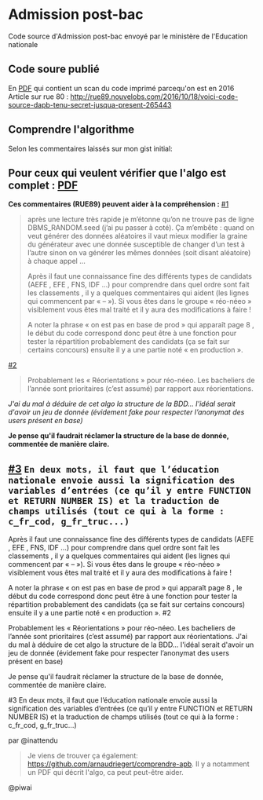 # Admission post-bac

Code source d'Admission post-bac envoyé par le ministère de l'Education
nationale

Code soure publié
---
En [PDF](http://api.rue89.nouvelobs.com/sites/news/files/assets/document/2016/10/algorithme.pdf) qui contient un scan du code imprimé parcequ'on est en 2016
Article sur rue 80 :  http://rue89.nouvelobs.com/2016/10/18/voici-code-source-dapb-tenu-secret-jusqua-present-265443


Comprendre l'algorithme
---
Selon les commentaires laissés sur mon gist initial:

Pour ceux qui veulent vérifier que l'algo est complet : [PDF ](http://api.rue89.nouvelobs.com/sites/news/files/assets/document/2016/10/algorithme.pdf)
----
**Ces commentaires (RUE89) peuvent aider à la compréhension :**
[#1 ](http://rue89.nouvelobs.com/2016/10/18/voici-code-source-dapb-tenu-secret-jusqua-present-265443#comment-4856904)
> après une lecture très rapide je m’étonne qu’on ne trouve pas de ligne DBMS_RANDOM.seed (j’ai pu passer à coté). Ça m’embête : quand on veut générer des données aléatoires il vaut mieux modifier la graine du générateur avec une donnée susceptible de changer d’un test à l’autre sinon on va générer les mêmes données (soit disant aléatoire) à chaque appel ...
>
> Après il faut une connaissance fine des différents types de candidats (AEFE , EFE , FNS, IDF ...) pour comprendre dans quel ordre sont fait les classements , il y a quelques commentaires qui aident (les lignes qui commencent par « – »). Si vous êtes dans le groupe « réo-néeo » visiblement vous êtes mal traité et il y aura des modifications à faire !
>
> A noter la phrase « on est pas en base de prod » qui apparaît page 8 , le début du code correspond donc peut être à une fonction pour tester la répartition probablement des candidats (ça se fait sur certains concours) ensuite il y a une partie noté « en production ».

[#2](http://rue89.nouvelobs.com/2016/10/18/voici-code-source-dapb-tenu-secret-jusqua-present-265443#comment-4856938)
> Probablement les « Réorientations » pour réo-néeo. Les bacheliers de l’année sont prioritaires (c’est assumé) par rapport aux réorientations.

_J'ai du mal à déduire de cet algo la structure de la BDD... l'idéal serait d'avoir un jeu de donnée (évidement fake pour respecter l’anonymat des users présent en base)_

**Je pense qu'il faudrait réclamer la structure de la base de donnée, commentée de manière claire.**

[#3](http://rue89.nouvelobs.com/2016/10/18/voici-code-source-dapb-tenu-secret-jusqua-present-265443#comment-4856972)
`En deux mots, il faut que l’éducation nationale envoie aussi la signification des variables d’entrées (ce qu’il y entre FUNCTION et RETURN NUMBER IS) et la traduction de champs utilisés (tout ce qui à la forme : c_fr_cod, g_fr_truc...)`
-----
Après il faut une connaissance fine des différents types de candidats (AEFE , EFE , FNS, IDF ...) pour comprendre dans quel ordre sont fait les classements , il y a quelques commentaires qui aident (les lignes qui commencent par « – »). Si vous êtes dans le groupe « réo-néeo » visiblement vous êtes mal traité et il y aura des modifications à faire !

A noter la phrase « on est pas en base de prod » qui apparaît page 8 , le début du code correspond donc peut être à une fonction pour tester la répartition probablement des candidats (ça se fait sur certains concours) ensuite il y a une partie noté « en production ».
#2

Probablement les « Réorientations » pour réo-néeo. Les bacheliers de l’année sont prioritaires (c’est assumé) par rapport aux réorientations.
J'ai du mal à déduire de cet algo la structure de la BDD... l'idéal serait d'avoir un jeu de donnée (évidement fake pour respecter l’anonymat des users présent en base)

Je pense qu'il faudrait réclamer la structure de la base de donnée, commentée de manière claire.

#3
En deux mots, il faut que l’éducation nationale envoie aussi la signification des variables d’entrées (ce qu’il y entre FUNCTION et RETURN NUMBER IS) et la traduction de champs utilisés (tout ce qui à la forme : c_fr_cod, g_fr_truc...)

par @inattendu

>Je viens de trouver ça également: https://github.com/arnaudriegert/comprendre-apb. Il y a notamment un PDF qui décrit l'algo, ca peut peut-être aider.

@piwai
